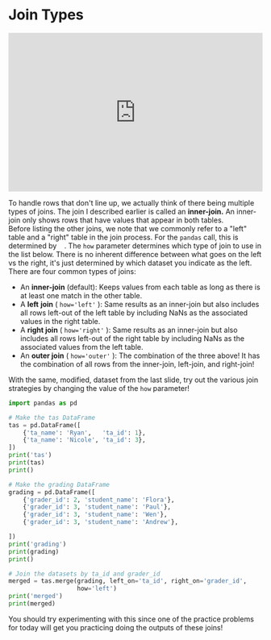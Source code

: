 # Join Types

<div style="position: relative; padding-bottom: 62.5%; height: 0;">
    <iframe src="https://www.loom.com/embed/dbfef11ad462496984ff19cfa2ccb233?sharedAppSource=personal_library" frameborder="0" webkitallowfullscreen mozallowfullscreen allowfullscreen style="position: absolute; top: 0; left: 0; width: 100%; height: 100%;"></iframe>
</div>

To handle rows that don't line up, we actually think of there being multiple types of joins. The join I described earlier is called an **inner-join.** An inner-join only shows rows that have values that appear in both tables.  
Before listing the other joins, we note that we commonly refer to a "left" table and a "right" table in the join process. For the `pandas` call, this is determined by `
			` . The `how` parameter determines which type of join to use in the list below. There is no inherent difference between what goes on the left vs the right, it's just determined by which dataset you indicate as the left.  
There are four common types of joins:  
-  An     **inner-join**     (default): Keeps values from each table as long as there is at least one match in the other table.  
-  A     **left**      **join**     (     `how='left'`     ): Same results as an inner-join but also includes all rows left-out of the left table by including NaNs as the associated values in the right table.  
-  A     **right join**     (     `how='right'`     ): Same results as an inner-join but also includes all rows left-out of the right table by including NaNs as the associated values from the left table.  
-  An     **outer join**     (     `how='outer'`     ): The combination of the three above! It has the combination of all rows from the inner-join, left-join, and right-join!  

With the same, modified, dataset from the last slide, try out the various join strategies by changing the value of the `how` parameter!  
```python
import pandas as pd

# Make the tas DataFrame
tas = pd.DataFrame([
    {'ta_name': 'Ryan',   'ta_id': 1},
    {'ta_name': 'Nicole', 'ta_id': 3},
])
print('tas')
print(tas)
print()

# Make the grading DataFrame
grading = pd.DataFrame([
    {'grader_id': 2, 'student_name': 'Flora'},
    {'grader_id': 3, 'student_name': 'Paul'},
    {'grader_id': 3, 'student_name': 'Wen'},
    {'grader_id': 3, 'student_name': 'Andrew'},

])
print('grading')
print(grading)
print()

# Join the datasets by ta_id and grader_id
merged = tas.merge(grading, left_on='ta_id', right_on='grader_id',
                   how='left')
print('merged')
print(merged)
```

You should try experimenting with this since one of the practice problems for today will get you practicing doing the outputs of these joins!  
